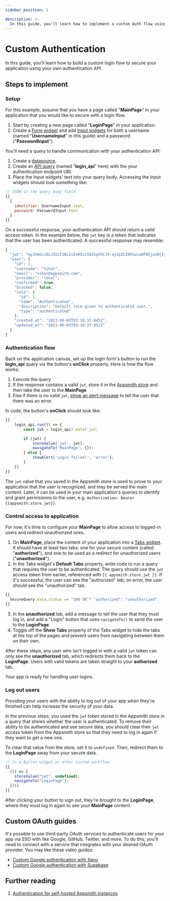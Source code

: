 ```yaml
---
sidebar_position: 1

description: >-
  In this guide, you'll learn how to implement a custom Auth flow using an API with JWTs.
---
```


# Custom Authentication

In this guide, you’ll learn how to build a custom login flow to secure your application using your own authentication API.

<VideoEmbed host="youtube" videoId="5oPcF9dXZyU" title="How to Implement Custom Login/Authentication in Appsmith" caption="How to Implement Custom Login/Authentication in Appsmith"/>

## Steps to implement

### Setup

For this example, assume that you have a page called "**MainPage**" in your application that you would like to secure with a login flow.

1. Start by creating a new page called "**LoginPage**" in your application.
2. Create a [Form widget](/reference/widgets/form) and add [Input widgets](/reference/widgets/input) for both a username (named "**UsernameInput**" in this guide) and a password ("**PasswordInput**").

You'll need a query to handle communication with your authentication API:

1. Create a [datasource](/core-concepts/connecting-to-data-sources/authentication#creating-an-authenticated-api-datasource).
2. Create an [API query](/core-concepts/connecting-to-data-sources/authentication/connect-to-apis) (named "**login_api**" here) with the your authentication endpoint URI.
3. Place the Input widgets' text into your query body. Accessing the Input widgets should look something like:

  ```javascript
  // JSON in the query body field
  {{
    {
      identifier: UsernameInput.text,
      password: PasswordInput.text
    }
  }}
  ```

On a successful response, your authentication API should return a valid access token. In the example below, the `jwt` key is a token that indicates that the user has been authenticated. A successful response may resemble:

```javascript
{
  "jwt": "eyJhbGciOiJIUzI1NiIsInR5cCI6IkpXVCJ9.eyJpZCI6MiwiaWF0IjoxNjIyNzE1MTU0LCJleHAiOjE2MjUzMDcxNTR9.rqkR0bVR5g0k8awGTYDEQ0vr15H7401zxkTxpWp9Mc4",
  "user": {
    "id": 2,
    "username": "Vihar",
    "email": "vihar@appsmith.com",
    "provider": "local",
    "confirmed": true,
    "blocked": false,
    "role": {
      "id": 1,
      "name": "Authenticated",
      "description": "Default role given to authenticated user.",
      "type": "authenticated"
    },
    "created_at": "2021-06-03T03:10:37.945Z",
    "updated_at": "2021-06-03T03:10:37.952Z"
  }
}
```

### Authentication flow

Back on the application canvas, set up the login form's button to run the **login_api** query via the button's **onClick** property. Here is how the flow works:

1. Execute the query
2. If the response contains a valid `jwt`, store it in the [Appsmith store](/reference/appsmith-framework/widget-actions/store-value) and then take the user to the **MainPage**
3. Else if there is no valid `jwt`, [show an alert message](/reference/appsmith-framework/widget-actions/show-alert) to tell the user that there was an error.

In code, the button's **onClick** should look like:

```javascript
{{
    login_api.run(() => {
        const jwt = login_api?.data?.jwt;

        if (jwt) {
            storeValue('jwt', jwt);
            navigateTo('MainPage', {});
        } else {
            showAlert('Login failed!', 'error');
        }
    })
}}

```

The `jwt` value that you saved in the Appsmith store is used to prove to your application that the user is recognized, and may be served the main content. Later, it can be used in your main application's queries to identify and grant permissions to the user, e.g. `Authorization: Bearer {{appsmith.store.jwt}}`.

### Control access to application

For now, it's time to configure your **MainPage** to allow access to logged-in users and redirect unauthorized ones.

1. On **MainPage**, place the content of your application into a [Tabs widget](/reference/widgets/tabs). It should have at least two tabs: one for your secure content (called "**authorized**"), and one to be used as a redirect for unauthorized users ("**unauthorized**").
2. In the Tabs widget's **Default Tabs** property, write code to run a query that requires the user to be authenticated. The query should use the `jwt` access token from earlier, referenced with `{{ appsmith.store.jwt }}`. If it's successful, the user can see the "authorized" tab; on error, the user should see the "unauthorized" tab.
  ```javascript
  {{
    SecureQuery.data.status == "200 OK"? "authorized": "unauthorized"
  }}
  ```
3. In the **unauthorized** tab, add a message to tell the user that they must log in, and add a "Login" button that uses `navigateTo()` to send the user to the **LoginPage**.
4. Toggle off the **Show Tabs** property of the Tabs widget to hide the tabs at the top of the pages and prevent users from navigating between them on their own.

After these steps, any user who isn't logged in with a valid `jwt` token can only see the **unauthorized** tab, which redirects them back to the **LoginPage**. Users with valid tokens are taken straight to your **authorized** tab.

Your app is ready for handling user logins.

### Log out users

Providing your users with the ability to log out of your app when they're finished can help increase the security of your data.

In the previous steps, you used the `jwt` token stored in the Appsmith store in a query that shows whether the user is authenticated. To remove their ability to be authenticated and see secure data, you should clear their `jwt` access token from the Appsmith store so that they need to log in again if they want to get a new one.

To clear that value from the store, set it to `undefined`. Then, redirect them to the **LoginPage** away from your secure data.

```javascript
// In a Button widget or other custom workflow
{{ 
  (() => {
    storeValue("jwt", undefined);
    navigateTo("LoginPage");
  })()
}}
```

After clicking your button to sign out, they're brought to the **LoginPage**, where they must log in again to see your **MainPage** content.

## Custom OAuth guides

It's possible to use third-party OAuth services to authenticate users for your app via SSO with like Google, GitHub, Twitter, and more. To do this, you'll need to connect with a service that integrates with your desired OAuth provider. You may like these video guides:

* [Custom Google authentication with Xano](https://www.youtube.com/watch?v=n3XSAA7q--I)
* [Custom Google authentication with Supabase](https://www.youtube.com/watch?v=mfhHUDNCkoQ)

## Further reading

1. [Authentication for self-hosted Appsmith instances](/getting-started/setup/instance-configuration/authentication)